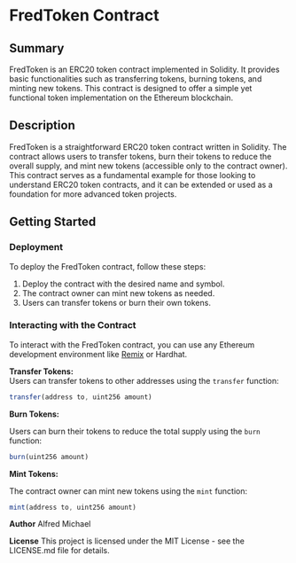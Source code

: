 # FredToken Contract

## Summary
FredToken is an ERC20 token contract implemented in Solidity. It provides basic functionalities such as transferring tokens, burning tokens, and minting new tokens. This contract is designed to offer a simple yet functional token implementation on the Ethereum blockchain.

## Description
FredToken is a straightforward ERC20 token contract written in Solidity. The contract allows users to transfer tokens, burn their tokens to reduce the overall supply, and mint new tokens (accessible only to the contract owner). This contract serves as a fundamental example for those looking to understand ERC20 token contracts, and it can be extended or used as a foundation for more advanced token projects.

## Getting Started

### Deployment

To deploy the FredToken contract, follow these steps:

1. Deploy the contract with the desired name and symbol.
2. The contract owner can mint new tokens as needed.
3. Users can transfer tokens or burn their own tokens.

### Interacting with the Contract

To interact with the FredToken contract, you can use any Ethereum development environment like [Remix](https://remix.ethereum.org/) or Hardhat.

**Transfer Tokens:**  
Users can transfer tokens to other addresses using the `transfer` function:
```javascript
transfer(address to, uint256 amount)
```
**Burn Tokens:**

Users can burn their tokens to reduce the total supply using the `burn` function:
```javascript
burn(uint256 amount)
```
**Mint Tokens:**

The contract owner can mint new tokens using the `mint` function:
```javascript
mint(address to, uint256 amount)
```
**Author**
Alfred Michael

**License**
This project is licensed under the MIT License - see the LICENSE.md file for details.
